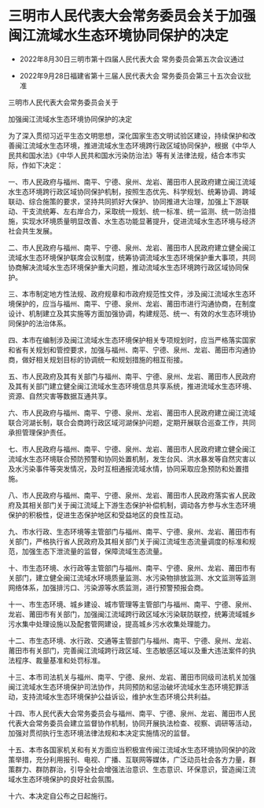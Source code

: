 # 三明市人民代表大会常务委员会关于加强闽江流域水生态环境协同保护的决定

- 2022年8月30日三明市第十四届人民代表大会
常务委员会第五次会议通过

- 2022年9月28日福建省第十三届人民代表大会
常务委员会第三十五次会议批准

<!-- INFO END -->

三明市人民代表大会常务委员会关于

加强闽江流域水生态环境协同保护的决定

为了深入贯彻习近平生态文明思想，深化国家生态文明试验区建设，持续保护和改善闽江流域水生态环境，推进流域水生态环境跨行政区域协同保护，根据《中华人民共和国水法》《中华人民共和国水污染防治法》等有关法律法规，结合本市实际，作如下决定：

一、市人民政府与福州、南平、宁德、泉州、龙岩、莆田市人民政府建立闽江流域水生态环境跨行政区域协同保护机制，按照生态优先、科学规划、统筹协调、跨域联动、综合施策的要求，坚持共同抓好大保护、协同推进大治理，加强上下游联动、干支流统筹、左右岸合力，采取统一规划、统一标准、统一监测、统一防治措施，实现水环境质量明显改善、水生态功能显著提升，促进流域水生态环境与经济社会共生发展。

二、市人民政府与福州、南平、宁德、泉州、龙岩、莆田市人民政府建立健全闽江流域水生态环境保护联席会议制度，统筹协调流域水生态环境保护重大事项，共同协商解决流域水生态环境保护重大问题，推动流域水生态环境跨行政区域协同保护。

三、本市制定地方性法规、政府规章和市政府规范性文件，涉及闽江流域水生态环境保护的，应当与福州、南平、宁德、泉州、龙岩、莆田市进行沟通协商，在制度设计、机制建立及其实施等方面加强协调，构建规范、统一、有效的水生态环境协同保护的法治体系。

四、本市在编制涉及闽江流域水生态环境保护相关专项规划时，应当严格落实国家和省有关规划和管控要求，加强与福州、南平、宁德、泉州、龙岩、莆田市沟通协商，做好相关规划目标的协调统一和规划措施的相互衔接。

五、市人民政府及其有关部门与福州、南平、宁德、泉州、龙岩、莆田市人民政府及其有关部门建立健全闽江流域水生态环境信息共享系统，推进流域水生态环境、资源、自然灾害等数据互通共享。

六、市人民政府与福州、南平、宁德、泉州、龙岩、莆田市人民政府建立闽江流域联合河湖长制，联合会商跨行政区域河湖保护问题，定期开展联合巡查工作，共同承担管理保护责任。

七、市人民政府与福州、南平、宁德、泉州、龙岩、莆田市人民政府建立健全闽江流域水生态环境联合预防预警和协同处置机制，发生台风、洪水暴发等自然灾害以及水污染事件等突发情况，及时互相通报流域水情，协同采取应急预防和处置措施。

八、市人民政府与福州、南平、宁德、泉州、龙岩、莆田市人民政府落实省人民政府及其相关部门关于闽江流域上下游生态保护补偿机制，调动各方参与水生态环境保护的积极性，促进生态保护地区和受益地区的良性互动。

九、市水行政、生态环境等主管部门与福州、南平、宁德、泉州、龙岩、莆田市有关部门，严格执行省人民政府及其相关部门关于闽江流域生态流量调度的标准和规范，加强生态下泄流量的监督，保障流域生态流量。

十、市生态环境、水行政等主管部门与福州、南平、宁德、泉州、龙岩、莆田市有关部门，建立健全闽江流域水环境质量监测、水污染物排放监测、水文监测等监测网络体系，加强排污口、污染源等水质监测，进行预警预报会商。

十一、市生态环境、城乡建设、城市管理等主管部门与福州、南平、宁德、泉州、龙岩、莆田市有关部门，加强闽江流域跨行政区域水污染联防联控，统筹流域城乡污水集中处理设施以及配套管网建设，提高城乡污水收集处理能力。

十二、市生态环境、水行政、交通等主管部门与福州、南平、宁德、泉州、龙岩、莆田市有关部门，完善闽江流域跨行政区域、生态敏感区域以及重大违法案件的执法程序、裁量基准和处罚标准。

十三、本市司法机关与福州、南平、宁德、泉州、龙岩、莆田市同级司法机关加强闽江流域水生态环境保护司法协作，共同预防和惩治破坏流域水生态环境犯罪活动，支持流域水生态环境保护公益诉讼，维护水生态环境公共利益。

十四、市人民代表大会常务委员会与福州、南平、宁德、泉州、龙岩、莆田市人民代表大会常务委员会建立监督协作机制，协同开展执法检查、视察、调研等活动，加强对贯彻执行生态环境法律法规和本决定实施情况的监督。

十五、本市各国家机关和有关方面应当积极宣传闽江流域水生态环境协同保护的政策举措，充分利用报刊、电视、广播、互联网等媒体，广泛动员社会各方力量，群策群力、群防群治，引导全社会增强法治意识、生态意识、环保意识，营造闽江流域水生态环境保护的良好社会氛围。

十六、本决定自公布之日起施行。
